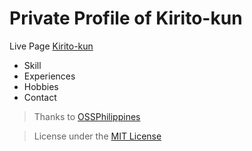 # Private Profile of Kirito-kun

Live Page [Kirito-kun](https://kiritokun.pages.dev/)

* Skill
* Experiences
* Hobbies
* Contact

> Thanks to [OSSPhilippines](https://github.com/OSSPhilippines)

> License under the [MIT License](https://github.com/OSSPhilippines/freefolio/blob/main/LICENSE)
